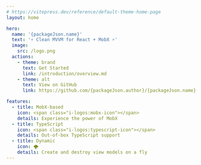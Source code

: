 ```yaml
---
# https://vitepress.dev/reference/default-theme-home-page
layout: home

hero:
  name: '{packageJson.name}'
  text: '⚡ Clean MVVM for React + MobX ⚡'
  image:
    src: /logo.png
  actions:
    - theme: brand
      text: Get Started
      link: /introduction/overview.md
    - theme: alt
      text: View on GitHub
      link: https://github.com/{packageJson.author}/{packageJson.name}

features:
  - title: MobX-based
    icon: <span class="i-logos:mobx-icon"></span>
    details: Experience the power of MobX
  - title: TypeScript
    icon: <span class="i-logos:typescript-icon"></span>
    details: Out-of-box TypeScript support
  - title: Dynamic
    icon: 🌪️
    details: Create and destroy view models on a fly
---
```

